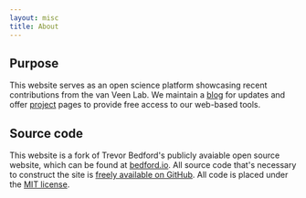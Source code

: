 ```yaml
---
layout: misc
title: About
---
```


## Purpose

This website serves as an open science platform showcasing recent contributions from the van Veen Lab. We maintain a [blog](/blog/) for updates and offer [project](/projects/) pages to provide free access to our web-based tools.

## Source code

This website is a fork of Trevor Bedford's publicly avaiable open source website, which can be found at [bedford.io](http://bedford.io). All source code that's necessary to construct the site is [freely available on GitHub](https://github.com/blab/blotter). All code is placed under the [MIT license](https://github.com/blab/blotter#license). 
